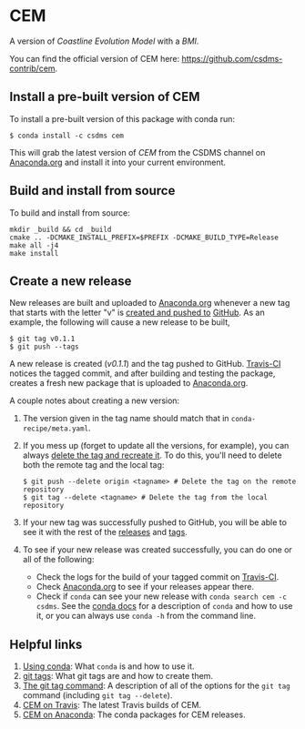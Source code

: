 CEM
===

A version of *Coastline Evolution Model* with a *BMI*.

You can find the official version of CEM here:
https://github.com/csdms-contrib/cem.


Install a pre-built version of CEM
----------------------------------

To install a pre-built version of this package with conda run:

    $ conda install -c csdms cem

This will grab the latest version of *CEM* from the CSDMS channel on
[Anaconda.org](https://anaconda.org/csdms/cem) and install it into your
current environment.

Build and install from source
-----------------------------

To build and install from source:

    mkdir _build && cd _build
    cmake .. -DCMAKE_INSTALL_PREFIX=$PREFIX -DCMAKE_BUILD_TYPE=Release
    make all -j4
    make install

Create a new release
--------------------

New releases are built and uploaded to
[Anaconda.org](https://anaconda.org/csdms/cem) whenever a new tag that starts
with the letter "v" is
[created and pushed to](https://git-scm.com/book/en/v2/Git-Basics-Tagging)
[GitHub](https://github.com/csdms-contrib/cem). As an example, the following
will cause a new release to be built,

    $ git tag v0.1.1
    $ git push --tags

A new release is created (*v0.1.1*) and the tag pushed to GitHub.
[Travis-CI](https://travis-ci.org/csdms-contrib/cem) notices the tagged commit,
and after building and testing the package, creates a fresh new package that
is uploaded to [Anaconda.org](https://anaconda.org/csdms/cem).

A couple notes about creating a new version:

1.  The version given in the tag name should match that in
    `conda-recipe/meta.yaml`.
1.  If you mess up (forget to update all the versions, for example), you can
    always [delete the tag and recreate it](https://git-scm.com/docs/git-tag).
    To do this, you'll need to delete both the remote tag and the local tag:

        $ git push --delete origin <tagname> # Delete the tag on the remote repository
        $ git tag --delete <tagname> # Delete the tag from the local repository
1.  If your new tag was successfully pushed to GitHub, you will be able to see
    it with the rest of the
    [releases](https://github.com/csdms-contrib/cem/releases) and
    [tags](https://github.com/csdms-contrib/cem/tags).
1.  To see if your new release was created successfully, you can do one or all
    of the following:

    *  Check the logs for the build of your tagged commit on
       [Travis-CI](https://travis-ci.org/csdms-contrib/cem).
    *  Check [Anaconda.org](https://anaconda.org/csdms/cem) to see if your
       releases appear there.
    *  Check if `conda` can see your new release with `conda search cem -c
       csdms`. See the [conda docs](http://conda.pydata.org/docs/using/index.html)
       for a description of `conda` and how to use it, or you can always use
       `conda -h` from the command line.

Helpful links
-------------

1.  [Using conda](http://conda.pydata.org/docs/using/index.html): What `conda`
    is and how to use it.
1.  [git tags](https://git-scm.com/book/en/v2/Git-Basics-Tagging): What git
    tags are and how to create them.
1.  [The git tag command](https://git-scm.com/docs/git-tag): A description
    of all of the options for the `git tag` command (including `git tag
    --delete`).
1.  [CEM on Travis](https://travis-ci.org/csdms-contrib/cem): The latest
    Travis builds of CEM.
1.  [CEM on Anaconda](https://anaconda.org/csdms/cem): The conda packages for
    CEM releases.

